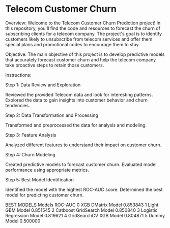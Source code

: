 # Telecom Customer Churn
Overview: Welcome to the Telecom Customer Churn Prediction project! In this repository, you'll find the code and resources to forecast the churn of subscribing clients for a telecom company. The project's goal is to identify customers likely to unsubscribe from telecom services and offer them special plans and promotional codes to encourage them to stay.

Objective:
The main objective of this project is to develop predictive models that accurately forecast customer churn and help the telecom company take proactive steps to retain those customers.

Instructions:

Step 1: Data Review and Exploration

Reviewed the provided Telecom data and look for interesting patterns.
Explored the data to gain insights into customer behavior and churn tendencies.

Step 2: Data Transformation and Processing

Transformed and preprocessed the data for analysis and modeling.

Step 3: Feature Analysis

Analyzed different features to understand their impact on customer churn.

Step 4: Churn Modeling

Created predictive models to forecast customer churn.
Evaluated model performance using appropriate metrics.

Step 5: Best Model Identification

Identified the model with the highest ROC-AUC score.
Determined the best model for predicting customer churn.

<u>BEST MODELS</u>
Models	ROC-AUC
0	XGB DMatrix Model	0.853843
1	Light GBM Model	0.851545
2	Catboost GridSearch Model	0.850840
3	Logistic Regression Model	0.819621
4	GridSearchCV XGB Model	0.804871
5	Dummy Model	0.500000

